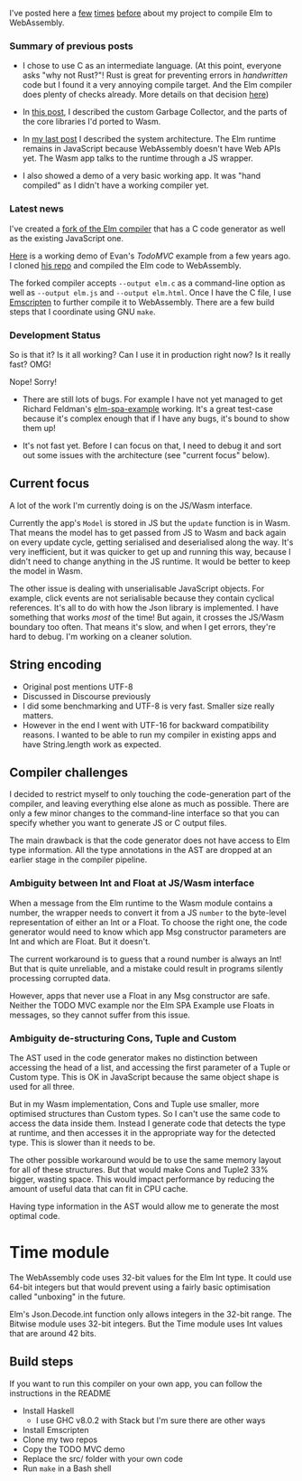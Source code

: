 I've posted here a
[few](https://discourse.elm-lang.org/t/first-class-functions-in-webassembly/1577)
[times](https://discourse.elm-lang.org/t/elm-core-libs-in-webassembly/4443)
[before](https://discourse.elm-lang.org/t/basic-demo-of-elm-in-webassembly/4627)
about my project to compile Elm to WebAssembly.

### Summary of previous posts

- I chose to use C as an intermediate language. (At this point, everyone asks "why not Rust?"! Rust is great for preventing errors in _handwritten_ code but I found it a very annoying compile target. And the Elm compiler does plenty of checks already. More details on that decision [here](https://github.com/brian-carroll/elm_c_wasm/#why-c-and-not-rust))

- In [this post](https://discourse.elm-lang.org/t/elm-core-libs-in-webassembly/4443), I described the custom Garbage Collector, and the parts of the core libraries I'd ported to Wasm.

- In [my last post](https://discourse.elm-lang.org/t/basic-demo-of-elm-in-webassembly/4627) I described the system architecture. The Elm runtime remains in JavaScript because WebAssembly doesn't have Web APIs yet. The Wasm app talks to the runtime through a JS wrapper.

- I also showed a demo of a very basic working app. It was "hand compiled" as I didn't have a working compiler yet.


### Latest news

I've created a [fork of the Elm compiler](https://github.com/brian-carroll/elm-compiler) that has a C code generator as well as the existing JavaScript one.

[Here](https://brian-carroll.github.io/elm_c_wasm/todo-mvc/) is a working demo of Evan's _TodoMVC_ example from a few years ago. I cloned [his repo](https://github.com/evancz/elm-todomvc) and compiled the Elm code to WebAssembly. 

The forked compiler accepts `--output elm.c` as a command-line option as well as `--output elm.js` and `--output elm.html`. Once I have the C file, I use [Emscripten](https://emscripten.org/) to further compile it to WebAssembly. There are a few build steps that I coordinate using GNU `make`.


### Development Status

So is that it? Is it all working? Can I use it in production right now? Is it really fast? OMG!

Nope! Sorry!

- There are still lots of bugs. For example I have not yet managed to get Richard Feldman's [elm-spa-example](https://github.com/rtfeldman/elm-spa-example) working. It's a great test-case because it's complex enough that if I have any bugs, it's bound to show them up!

- It's not fast yet. Before I can focus on that, I need to debug it and sort out some issues with the architecture (see "current focus" below).


## Current focus

A lot of the work I'm currently doing is on the JS/Wasm interface.

Currently the app's `Model` is stored in JS but the `update` function is in Wasm. That means the model has to get passed from JS to Wasm and back again on every update cycle, getting serialised and deserialised along the way. It's very inefficient, but it was quicker to get up and running this way, because I didn't need to change anything in the JS runtime. It would be better to keep the model in Wasm.

The other issue is dealing with unserialisable JavaScript objects. For example, click events are not serialisable because they contain cyclical references. It's all to do with how the Json library is implemented. I have something that works _most_ of the time! But again, it crosses the JS/Wasm boundary too often. That means it's slow, and when I get errors, they're hard to debug. I'm working on a cleaner solution.


## String encoding

- Original post mentions UTF-8
- Discussed in Discourse previously
- I did some benchmarking and UTF-8 is very fast. Smaller size really matters.
- However in the end I went with UTF-16 for backward compatibility reasons. I wanted to be able to run my compiler in existing apps and have String.length work as expected.

## Compiler challenges

I decided to restrict myself to only touching the code-generation part of the compiler, and leaving everything else alone as much as possible. There are only a few minor changes to the command-line interface so that you can specify whether you want to generate JS or C output files.

The main drawback is that the code generator does not have access to Elm type information. All the type annotations in the AST are dropped at an earlier stage in the compiler pipeline.

### Ambiguity between Int and Float at JS/Wasm interface

When a message from the Elm runtime to the Wasm module contains a number, the wrapper needs to convert it from a JS `number` to the byte-level representation of either an Int or a Float. To choose the right one, the code generator would need to know which app Msg constructor parameters are Int and which are Float. But it doesn't.

The current workaround is to guess that a round number is always an Int! But that is quite unreliable, and a mistake could result in programs silently processing corrupted data.

However, apps that never use a Float in any Msg constructor are safe. Neither the TODO MVC example nor the Elm SPA Example use Floats in messages, so they cannot suffer from this issue.

### Ambiguity de-structuring Cons, Tuple and Custom

The AST used in the code generator makes no distinction between accessing the head of a list, and accessing the first parameter of a Tuple or Custom type. This is OK in JavaScript because the same object shape is used for all three.

But in my Wasm implementation, Cons and Tuple use smaller, more optimised structures than Custom types. So I can't use the same code to access the data inside them. Instead I generate code that detects the type at runtime, and then accesses it in the appropriate way for the detected type. This is slower than it needs to be.

The other possible workaround would be to use the same memory layout for all of these structures. But that would make Cons and Tuple2 33% bigger, wasting space. This would impact performance by reducing the amount of useful data that can fit in CPU cache.

Having type information in the AST would allow me to generate the most optimal code.

# Time module

The WebAssembly code uses 32-bit values for the Elm Int type. It could use 64-bit integers but that would prevent using a fairly basic optimisation called "unboxing" in the future.

Elm's Json.Decode.int function only allows integers in the 32-bit range. The Bitwise module uses 32-bit integers. But the Time module uses Int values that are around 42 bits.

## Build steps

If you want to run this compiler on your own app, you can follow the instructions in the README

- Install Haskell
  - I use GHC v8.0.2 with Stack but I'm sure there are other ways
- Install Emscripten
- Clone my two repos
- Copy the TODO MVC demo
- Replace the src/ folder with your own code
- Run `make` in a Bash shell
